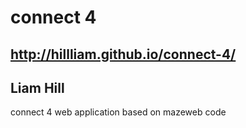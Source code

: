 ﻿# connect 4

## http://hillliam.github.io/connect-4/
Liam Hill
---------
connect 4 web application based on mazeweb code
